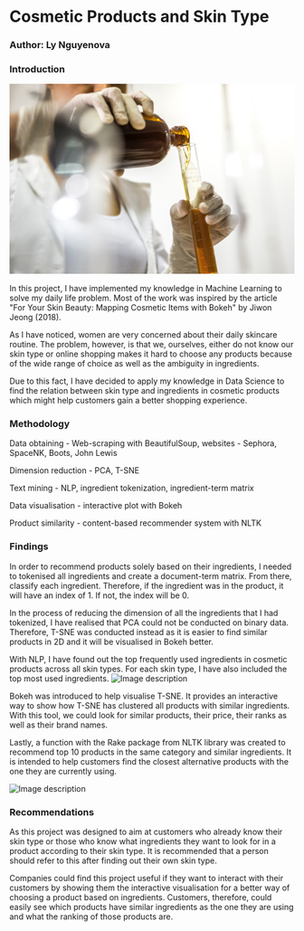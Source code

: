 # Cosmetic Products and Skin Type

### Author: Ly Nguyenova

### Introduction
![Image description](images/bee-naturalles-IRM9qgZdlW0-unsplash.jpg)

In this project, I have implemented my knowledge in Machine Learning to solve my daily life problem. Most of the work was inspired by the article "For Your Skin Beauty: Mapping Cosmetic Items with Bokeh" by Jiwon Jeong (2018). 

As I have noticed, women are very concerned about their daily skincare routine. The problem, however, is that we, ourselves, either do not know our skin type or online shopping makes it hard to choose any products because of the wide range of choice as well as the ambiguity in ingredients.

Due to this fact, I have decided to apply my knowledge in Data Science to find the relation between skin type and ingredients in cosmetic products which might help customers gain a better shopping experience.

### Methodology

Data obtaining - Web-scraping with BeautifulSoup, websites - Sephora, SpaceNK, Boots, John Lewis

Dimension reduction - PCA, T-SNE

Text mining - NLP, ingredient tokenization, ingredient-term matrix

Data visualisation - interactive plot with Bokeh

Product similarity - content-based recommender system with NLTK

### Findings

In order to recommend products solely based on their ingredients, I needed to tokenised all ingredients and create a document-term matrix. From there, classify each ingredient. Therefore, if the ingredient was in the product, it will have an index of 1. If not, the index will be 0.

In the process of reducing the dimension of all the ingredients that I had tokenized, I have realised that PCA could not be conducted on binary data. Therefore, T-SNE was conducted instead as it is easier to find similar products in 2D and it will be visualised in Bokeh better.

With NLP, I have found out the top frequently used ingredients in cosmetic products across all skin types. For each skin type, I have also included the top most used ingredients. 
![Image description](images/most_used_ing)

Bokeh was introduced to help visualise T-SNE. It provides an interactive way to show how T-SNE has clustered all products with similar ingredients. With this tool, we could look for similar products, their price, their ranks as well as their brand names.

Lastly, a function with the Rake package from NLTK library was created to recommend top 10 products in the same category and similar ingredients. It is intended to help customers find the closest alternative products with the one they are currently using.

![Image description](images/recommender)
### Recommendations

As this project was designed to aim at customers who already know their skin type or those who know what ingredients they want to look for in a product according to their skin type. It is recommended that a person should refer to this after finding out their own skin type.

Companies could find this project useful if they want to interact with their customers by showing them the interactive visualisation for a better way of choosing a product based on ingredients. Customers, therefore, could easily see which products have similar ingredients as the one they are using and what the ranking of those products are.
